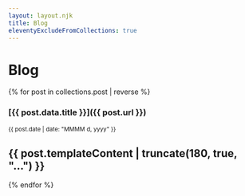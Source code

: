 ```yaml
---
layout: layout.njk
title: Blog
eleventyExcludeFromCollections: true
---
```


# Blog

{% for post in collections.post | reverse %}
### [{{ post.data.title }}]({{ post.url }})
<small>{{ post.date | date: "MMMM d, yyyy" }}</small>

{{ post.templateContent | truncate(180, true, "...") }}
---
{% endfor %}
